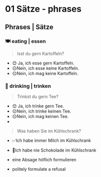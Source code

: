 # 01 Sätze - phrases

## Phrases | Sätze

### 🍽 eating | essen

> Isst du gern Kartoffeln?

- 😊 Ja, ich esse gern Kartoffeln.
- ☹️Nein, ich esse keine Kartoffeln.
- ☹️Nein, ich mag keine Kartoffeln.

### 🍹 drinking | trinken

> Trinkst du gern Tee?

- 😊 Ja, ich trinke gern Tee.
- ☹️Nein, ich trinke keinen Tee.
- ☹️Nein, ich mag keinen Tee.
-
> Was haben Sie im Kühlschrank?

- ✅Ich habe immer Milch im Kühlschrank
- 🚫Ich habe nie Schokolade im Kühlschrank

- eine Absage höflich formulieren
- politely formulate a refusal

